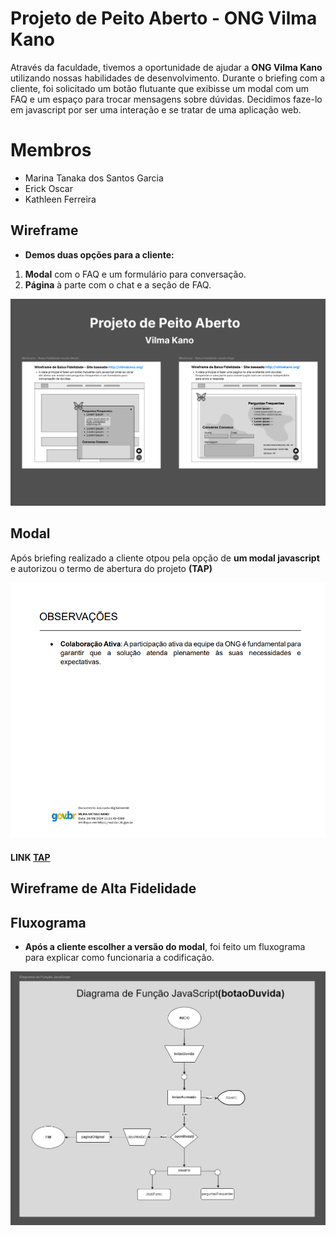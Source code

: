 # Projeto de Peito Aberto - ONG Vilma Kano

Através da faculdade, tivemos a oportunidade de ajudar a **ONG Vilma Kano** utilizando nossas habilidades de desenvolvimento. Durante o briefing com a cliente, foi solicitado um botão flutuante que exibisse um modal com um FAQ e um espaço para trocar mensagens sobre dúvidas.
Decidimos faze-lo em javascript por ser uma interação e se tratar de uma aplicação web.

# Membros

- Marina Tanaka dos Santos Garcia
- Erick Oscar
- Kathleen Ferreira

## Wireframe

- **Demos duas opções para a cliente:**

1. **Modal** com o FAQ e um formulário para conversação.
2. **Página** à parte com o chat e a seção de FAQ.

![Primeiro Wireframe](./assets/images/wireframe-baixa-fidelidade.png)

## Modal

Após briefing realizado a cliente otpou pela opção de **um modal javascript** e autorizou o termo de abertura do projeto **(TAP)**

![Assinatura da Cliente](./assets/images/assinatura-vilma.png)

#### LINK [TAP](TAP_TERMO_DE_ABERTURA_DE_PROJETO_assinado.pdf)

## Wireframe de Alta Fidelidade

## Fluxograma

- **Após a cliente escolher a versão do modal**, foi feito um fluxograma para explicar como funcionaria a codificação.

![Fluxograma](./assets/images/fluxograma-da-funcao-JavaScript.jpg)
